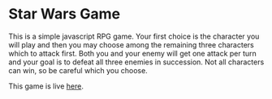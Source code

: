 # Star Wars Game

This is a simple javascript RPG game. Your first choice is the character you will play and then you may choose among the remaining three characters which to attack first. Both you and your enemy will get one attack per turn and your goal is to defeat all three enemies in succession. Not all characters can win, so be careful which you choose.

This game is live [here](https://victoriaashling.github.io/starWarsGame).
